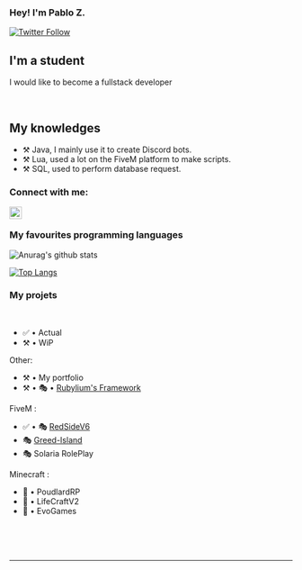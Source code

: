 ### Hey! I'm Pablo Z.

[![Twitter Follow](https://img.shields.io/twitter/follow/ChefFivem?color=1DA1F2&logo=twitter&style=for-the-badge)](https://twitter.com/ChefFivem)

## I'm a student
 
I would like to become a fullstack developer
  
<br />

## My knowledges

- ⚒️ Java, I mainly use it to create Discord bots.
- ⚒️ Lua, used a lot on the FiveM platform to make scripts.
- ⚒️ SQL, used to perform database request.

### Connect with me:

[<img align="left" alt="My discord" width="22px" src="https://cdn.jsdelivr.net/npm/simple-icons@v3/icons/discord.svg" />][discord]

<br />

### My favourites programming languages


![Anurag's github stats](https://github-readme-stats.vercel.app/api?username=ChefFivem&count_private=true&show_icons=true?theme=buefy)
<br />

[![Top Langs](https://github-readme-stats.vercel.app/api/top-langs/?username=ChefFivem)](https://github.com/anuraghazra/github-readme-stats)

### My projets

<br />

<!--START_SECTION:activity-->
- ✅ • Actual
- ⚒️ • WiP

Other:
- ⚒️ • My portfolio
- ⚒️ • 🎭 • [Rubylium's Framework](https://github.com/Rubylium/rFw)

FiveM :
- ✅ • 🎭 [RedSideV6](http://redsiderp.eu/)
- 🎭 [Greed-Island](https://greedisland.game-srv.com/) 
- 🎭 Solaria RolePlay 

Minecraft : 
- 🎊 • PoudlardRP
- 🎊 • LifeCraftV2
- 🎊 • EvoGames
<!--END_SECTION:activity-->


<br />

<br />
<br />

---

[discord]: https://discord.gg/QwpvYAM
